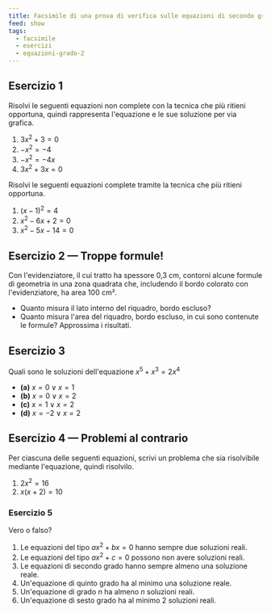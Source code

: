 ```yaml
---
title: Facsimile di una prova di verifica sulle equazioni di secondo grado
feed: show
tags:
  - facsimile
  - esercizi
  - equazioni-grado-2
---
```

## Esercizio 1

Risolvi le seguenti equazioni non complete con la tecnica che più ritieni opportuna, quindi rappresenta l'equazione e le sue soluzione per via grafica.

1. $3x^2 + 3 = 0$
2. $-x^2 = -4$
3. $-x^2 = -4x$
4. $3x^2 + 3x = 0$

Risolvi le seguenti equazioni complete tramite la tecnica che più ritieni opportuna.

1. $(x - 1)^2 = 4$
2. $x^2 - 6x + 2 = 0$
3. $x^2 - 5x - 14 = 0$

## Esercizio 2 — Troppe formule!

Con l'evidenziatore, il cui tratto ha spessore 0,3 cm, contorni alcune formule di geometria in una zona quadrata che, includendo il bordo colorato con l'evidenziatore, ha area 100 cm².

- Quanto misura il lato interno del riquadro, bordo escluso?
- Quanto misura l'area del riquadro, bordo escluso, in cui sono contenute le formule? Approssima i risultati.

## Esercizio 3

Quali sono le soluzioni dell'equazione $x^5 + x^3 = 2x^4$

- **(a)** $x = 0 \; \lor \; x = 1$
- **(b)** $x = 0 \; \lor \; x = 2$
- **(c)** $x = 1 \; \lor \; x = 2$
- **(d)** $x = -2 \; \lor \; x = 2$

## Esercizio 4 — Problemi al contrario

Per ciascuna delle seguenti equazioni, scrivi un problema che sia risolvibile mediante l'equazione, quindi risolvilo.

1. $2x^2 = 16$
2. $x(x + 2) = 10$

### Esercizio 5

Vero o falso?

1. Le equazioni del tipo $ax^2 + bx = 0$ hanno sempre due soluzioni reali.
2. Le equazioni del tipo $ax^2 + c = 0$ possono non avere soluzioni reali.
3. Le equazioni di secondo grado hanno sempre almeno una soluzione reale.
4. Un'equazione di quinto grado ha al minimo una soluzione reale.
5. Un'equazione di grado $n$ ha almeno $n$ soluzioni reali.
6. Un'equazione di sesto grado ha al minimo 2 soluzioni reali.
